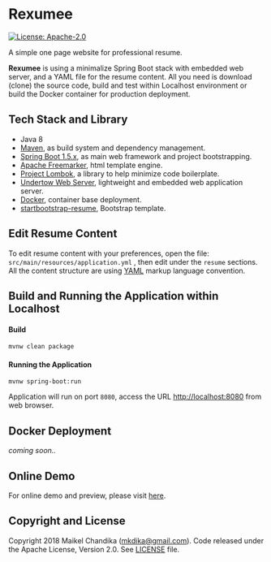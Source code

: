 # Rexumee
[![License: Apache-2.0](https://img.shields.io/badge/license-Apache--2.0-green.svg)](/LICENSE)

A simple one page website for professional resume. 

**Rexumee** is using a minimalize Spring Boot stack with embedded web server, and a YAML file for the resume content. All you need is download (clone) the source code, build and test within Localhost environment or build the Docker container for production deployment. 




## Tech Stack and Library

- Java 8
- [Maven](https://maven.apache.org/index.html), as build system and dependency management.
- [Spring Boot 1.5.x](https://projects.spring.io/spring-boot/), as main web framework and project bootstrapping.
- [Apache Freemarker](https://freemarker.apache.org/), html template engine.
- [Project Lombok](https://projectlombok.org/), a library to help minimize code boilerplate.
- [Undertow Web Server](http://undertow.io/), lightweight and embedded web application server.
- [Docker](https://www.docker.com/), container base deployment.
- [startbootstrap-resume](https://github.com/BlackrockDigital/startbootstrap-resume), Bootstrap template.



## Edit Resume Content

To edit resume content with your preferences, open the file: `src/main/resources/application.yml` , then edit under the `resume` sections. All the content structure are using [YAML](http://yaml.org/) markup language convention.



## Build and Running the Application within Localhost

#### Build

```console
mvnw clean package
```

#### Running the Application

```console
mvnw spring-boot:run
```

Application will run on port `8080`, access the URL  [http://localhost:8080](http://localhost:8080) from web browser.



## Docker Deployment

_coming soon.._



## Online Demo

For online demo and preview, please visit [here](https://www.mkdika.com/).



## Copyright and License

Copyright 2018 Maikel Chandika (mkdika@gmail.com). Code released under the Apache License, Version 2.0. See [LICENSE](/LICENSE) file.
